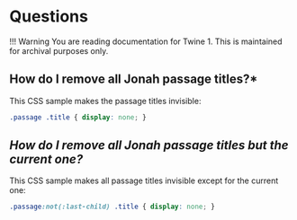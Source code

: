 # Questions

!!! Warning
    You are reading documentation for Twine 1. This is maintained for archival purposes only.

## How do I remove all Jonah passage titles?*

This CSS sample makes the passage titles invisible:

```css
.passage .title { display: none; }
```

## *How do I remove all Jonah passage titles but the current one?*

This CSS sample makes all passage titles invisible except for the current one:

```css
.passage:not(:last-child) .title { display: none; }
```
